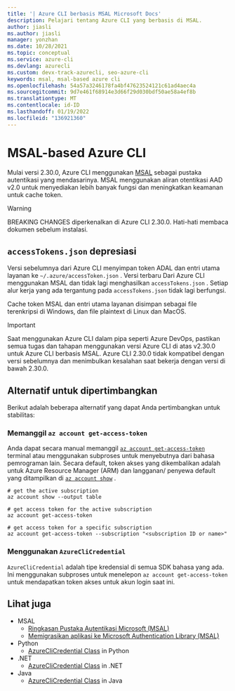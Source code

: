 ```yaml
---
title: '| Azure CLI berbasis MSAL Microsoft Docs'
description: Pelajari tentang Azure CLI yang berbasis di MSAL.
author: jiasli
ms.author: jiasli
manager: yonzhan
ms.date: 10/28/2021
ms.topic: conceptual
ms.service: azure-cli
ms.devlang: azurecli
ms.custom: devx-track-azurecli, seo-azure-cli
keywords: msal, msal-based azure cli
ms.openlocfilehash: 54a57a3246178fa4bf47623524121c61ad4aec4a
ms.sourcegitcommit: 9d7e461f68914e3d66f29d030bdf50ae58a4ef8b
ms.translationtype: MT
ms.contentlocale: id-ID
ms.lasthandoff: 01/19/2022
ms.locfileid: "136921360"
---
```

# <a name="msal-based-azure-cli"></a>MSAL-based Azure CLI

Mulai versi 2.30.0, Azure CLI menggunakan [MSAL](https://github.com/AzureAD/microsoft-authentication-library-for-python) sebagai pustaka autentikasi yang mendasarinya. MSAL menggunakan aliran otentikasi AAD v2.0 untuk menyediakan lebih banyak fungsi dan meningkatkan keamanan untuk cache token.

> [!WARNING]
> BREAKING CHANGES diperkenalkan di Azure CLI 2.30.0. Hati-hati membaca dokumen sebelum instalasi.

## <a name="accesstokensjson-deprecation"></a>`accessTokens.json` depresiasi

Versi sebelumnya dari Azure CLI menyimpan token ADAL dan entri utama layanan ke `~/.azure/accessToken.json` . Versi terbaru Dari Azure CLI menggunakan MSAL dan tidak lagi menghasilkan `accessTokens.json` . Setiap alur kerja yang ada tergantung pada `accessTokens.json` tidak lagi berfungsi.

Cache token MSAL dan entri utama layanan disimpan sebagai file terenkripsi di Windows, dan file plaintext di Linux dan MacOS.

> [!IMPORTANT]
> Saat menggunakan Azure CLI dalam pipa seperti Azure DevOps, pastikan semua tugas dan tahapan menggunakan versi Azure CLI di atas v2.30.0 untuk Azure CLI berbasis MSAL. Azure CLI 2.30.0 tidak kompatibel dengan versi sebelumnya dan menimbulkan kesalahan saat bekerja dengan versi di bawah 2.30.0.

## <a name="alternatives-to-consider"></a>Alternatif untuk dipertimbangkan

Berikut adalah beberapa alternatif yang dapat Anda pertimbangkan untuk stabilitas:

### <a name="calling-az-account-get-access-token"></a>Memanggil `az account get-access-token`

Anda dapat secara manual memanggil [`az account get-access-token`](/cli/azure/account#az_account_get_access_token) terminal atau menggunakan subproses untuk menyebutnya dari bahasa pemrograman lain. Secara default, token akses yang dikembalikan adalah untuk Azure Resource Manager (ARM) dan langganan/ penyewa default yang ditampilkan di [`az account show`](/cli/azure/account#az_account_show) .

```azurecli
# get the active subscription
az account show --output table

# get access token for the active subscription
az account get-access-token

# get access token for a specific subscription
az account get-access-token --subscription "<subscription ID or name>"
```

### <a name="using-azureclicredential"></a>Menggunakan `AzureCliCredential`

`AzureCliCredential` adalah tipe kredensial di semua SDK bahasa yang ada. Ini menggunakan subproses untuk menelepon `az account get-access-token` untuk mendapatkan token akses untuk akun login saat ini.

## <a name="see-also"></a>Lihat juga

- MSAL
  - [Ringkasan Pustaka Autentikasi Microsoft (MSAL)](/azure/active-directory/develop/msal-overview)
  - [Memigrasikan aplikasi ke Microsoft Authentication Library (MSAL)](/azure/active-directory/develop/msal-migration)
- Python
  - [AzureCliCredential Class](/python/api/azure-identity/azure.identity.azureclicredential) in Python
- .NET
  - [AzureCliCredential Class](/dotnet/api/azure.identity.azureclicredential) in .NET
- Java
  - [AzureCliCredential Class](/java/api/com.azure.identity.azureclicredential) in Java
